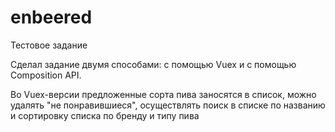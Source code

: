 # enbeered
Тестовое задание

Сделал задание двумя способами: с помощью Vuex и c помощью Composition API. 

Во Vuex-версии предложенные сорта пива заносятся в список, можно удалять "не понравившиеся",
осуществлять поиск в списке по названию и сортировку списка по бренду и типу пива

